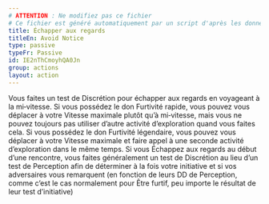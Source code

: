 ```yaml
---
# ATTENTION : Ne modifiez pas ce fichier
# Ce fichier est généré automatiquement par un script d'après les données du module Foundry VTT officiel et de sa traduction
title: Échapper aux regards
titleEn: Avoid Notice
type: passive
typeFr: Passive
id: IE2nThCmoyhQA0Jn
group: actions
layout: action
---
```

Vous faites un test de Discrétion pour échapper aux regards en voyageant à la mi‑vitesse. Si vous possédez le don <a class="entity-link" draggable="true" data-pack="pf2e.feats-srd" data-id="Imvu2RV2ggjJ2HZt">Furtivité rapide</a>, vous pouvez vous déplacer à votre Vitesse maximale plutôt qu’à mi‑vitesse, mais vous ne pouvez toujours pas utiliser d’autre activité d’exploration quand vous faites cela. Si vous possédez le don <a class="entity-link" draggable="true" data-pack="pf2e.feats-srd" data-id="n0urrOL8YlnVBVRQ">Furtivité légendaire</a>, vous pouvez vous déplacer à votre Vitesse maximale et faire appel à une seconde activité d’exploration dans le même temps. Si vous Échappez aux regards au début d’une rencontre, vous faites généralement un test de Discrétion au lieu d’un test de Perception afin de déterminer à la fois votre initiative et si vos adversaires vous remarquent (en fonction de leurs DD de Perception, comme c’est le cas normalement pour Être furtif, peu importe le résultat de leur test d’initiative)


